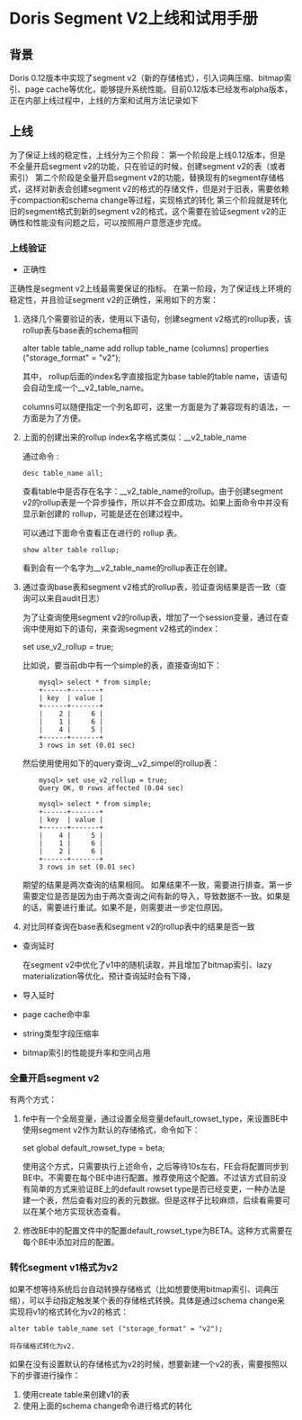 # Doris Segment V2上线和试用手册

## 背景

Doris 0.12版本中实现了segment v2（新的存储格式），引入词典压缩、bitmap索引、page cache等优化，能够提升系统性能。目前0.12版本已经发布alpha版本，正在内部上线过程中，上线的方案和试用方法记录如下

## 上线

为了保证上线的稳定性，上线分为三个阶段：
第一个阶段是上线0.12版本，但是不全量开启segment v2的功能，只在验证的时候，创建segment v2的表（或者索引）
第二个阶段是全量开启segment v2的功能，替换现有的segment存储格式，这样对新表会创建segment v2的格式的存储文件，但是对于旧表，需要依赖于compaction和schema change等过程，实现格式的转化
第三个阶段就是转化旧的segment格式到新的segment v2的格式，这个需要在验证segment v2的正确性和性能没有问题之后，可以按照用户意愿逐步完成。

### 上线验证

- 正确性

正确性是segment v2上线最需要保证的指标。 在第一阶段，为了保证线上环境的稳定性，并且验证segment v2的正确性，采用如下的方案：
1. 选择几个需要验证的表，使用以下语句，创建segment v2格式的rollup表，该rollup表与base表的schema相同

	alter table table_name add rollup table_name (columns) properties ("storage_format" = "v2");

	其中，
	rollup后面的index名字直接指定为base table的table name，该语句会自动生成一个__v2_table_name。

	columns可以随便指定一个列名即可，这里一方面是为了兼容现有的语法，一方面是为了方便。

2. 上面的创建出来的rollup index名字格式类似：__v2_table_name

	通过命令 :

	`desc table_name all;`

	查看table中是否存在名字：__v2_table_name的rollup。由于创建segment v2的rollup表是一个异步操作，所以并不会立即成功。如果上面命令中并没有显示新创建的 rollup，可能是还在创建过程中。

    可以通过下面命令查看正在进行的 rollup 表。

	`show alter table rollup;`

	看到会有一个名字为__v2_table_name的rollup表正在创建。

3. 通过查询base表和segment v2格式的rollup表，验证查询结果是否一致（查询可以来自audit日志）

	为了让查询使用segment v2的rollup表，增加了一个session变量，通过在查询中使用如下的语句，来查询segment v2格式的index：

	set use_v2_rollup = true;

	比如说，要当前db中有一个simple的表，直接查询如下：

	```
		mysql> select * from simple;         
		+------+-------+
		| key  | value |
		+------+-------+
		|    2 |     6 |
		|    1 |     6 |
		|    4 |     5 |
		+------+-------+
		3 rows in set (0.01 sec)
	```

	然后使用使用如下的query查询__v2_simpel的rollup表：

	```
		mysql> set use_v2_rollup = true;
		Query OK, 0 rows affected (0.04 sec)

		mysql> select * from simple;
		+------+-------+	
		| key  | value |
		+------+-------+
		|    4 |     5 |
		|    1 |     6 |
		|    2 |     6 |
		+------+-------+
		3 rows in set (0.01 sec)
	```

	期望的结果是两次查询的结果相同。
	如果结果不一致，需要进行排查。第一步需要定位是否是因为由于两次查询之间有新的导入，导致数据不一致。如果是的话，需要进行重试。如果不是，则需要进一步定位原因。

4. 对比同样查询在base表和segment v2的rollup表中的结果是否一致

- 查询延时

	在segment v2中优化了v1中的随机读取，并且增加了bitmap索引、lazy materialization等优化，预计查询延时会有下降，

- 导入延时
- page cache命中率
- string类型字段压缩率
- bitmap索引的性能提升率和空间占用

### 全量开启segment v2

有两个方式：
1. fe中有一个全局变量，通过设置全局变量default_rowset_type，来设置BE中使用segment v2作为默认的存储格式，命令如下：

	set global default_rowset_type = beta;

	使用这个方式，只需要执行上述命令，之后等待10s左右，FE会将配置同步到BE中。不需要在每个BE中进行配置。推荐使用这个配置。不过该方式目前没有简单的方式来验证BE上的default rowset type是否已经变更，一种办法是建一个表，然后查看对应的表的元数据。但是这样子比较麻烦，后续看需要可以在某个地方实现状态查看。

2. 修改BE中的配置文件中的配置default_rowset_type为BETA。这种方式需要在每个BE中添加对应的配置。


### 转化segment v1格式为v2

如果不想等待系统后台自动转换存储格式（比如想要使用bitmap索引、词典压缩），可以手动指定触发某个表的存储格式转换。具体是通过schema change来实现将v1的格式转化为v2的格式：

	alter table table_name set ("storage_format" = "v2");

	将存储格式转化为v2.

如果在没有设置默认的存储格式为v2的时候，想要新建一个v2的表，需要按照以下的步骤进行操作：
1. 使用create table来创建v1的表
2. 使用上面的schema change命令进行格式的转化



